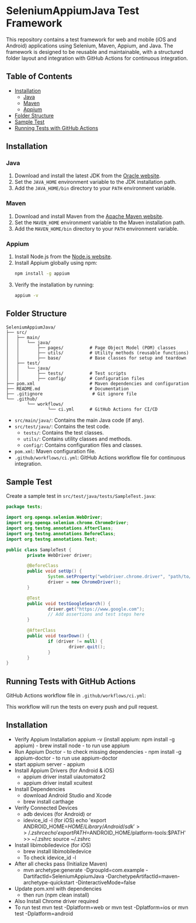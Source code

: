 # SeleniumAppiumJava Test Framework

This repository contains a test framework for web and mobile (iOS and Android) applications using Selenium, Maven, Appium, and Java. The framework is designed to be reusable and maintainable, with a structured folder layout and integration with GitHub Actions for continuous integration.

## Table of Contents
- [Installation](#installation)
    - [Java](#java)
    - [Maven](#maven)
    - [Appium](#appium)
- [Folder Structure](#folder-structure)
- [Sample Test](#sample-test)
- [Running Tests with GitHub Actions](#running-tests-with-github-actions)

## Installation

### Java
1. Download and install the latest JDK from the [Oracle website](https://www.oracle.com/java/technologies/javase-downloads.html).
2. Set the `JAVA_HOME` environment variable to the JDK installation path.
3. Add the `JAVA_HOME/bin` directory to your `PATH` environment variable.

### Maven
1. Download and install Maven from the [Apache Maven website](https://maven.apache.org/download.cgi).
2. Set the `MAVEN_HOME` environment variable to the Maven installation path.
3. Add the `MAVEN_HOME/bin` directory to your `PATH` environment variable.

### Appium
1. Install Node.js from the [Node.js website](https://nodejs.org/).
2. Install Appium globally using npm:
     ```sh
     npm install -g appium
     ```
3. Verify the installation by running:
     ```sh
     appium -v
     ```

## Folder Structure
```
SeleniumAppiumJava/
├── src/
│   ├── main/
│   │   └── java/
│   │       ├── pages/          # Page Object Model (POM) classes
│   │       ├── utils/          # Utility methods (reusable functions)
│   │       ├── base/           # Base classes for setup and teardown
│   ├── test/
│   │   └── java/
│   │       ├── tests/          # Test scripts
│   │       ├── config/         # Configuration files
├── pom.xml                     # Maven dependencies and configuration
├── README.md                   # Documentation
├── .gitignore                   # Git ignore file
└── .github/
        └── workflows/
                └── ci.yml      # GitHub Actions for CI/CD
```

- `src/main/java/`: Contains the main Java code (if any).
- `src/test/java/`: Contains the test code.
    - `tests/`: Contains the test classes.
    - `utils/`: Contains utility classes and methods.
    - `config/`: Contains configuration files and classes.
- `pom.xml`: Maven configuration file.
- `.github/workflows/ci.yml`: GitHub Actions workflow file for continuous integration.

## Sample Test
Create a sample test in `src/test/java/tests/SampleTest.java`:
```java
package tests;

import org.openqa.selenium.WebDriver;
import org.openqa.selenium.chrome.ChromeDriver;
import org.testng.annotations.AfterClass;
import org.testng.annotations.BeforeClass;
import org.testng.annotations.Test;

public class SampleTest {
        private WebDriver driver;

        @BeforeClass
        public void setUp() {
                System.setProperty("webdriver.chrome.driver", "path/to/chromedriver");
                driver = new ChromeDriver();
        }

        @Test
        public void testGoogleSearch() {
                driver.get("https://www.google.com");
                // Add assertions and test steps here
        }

        @AfterClass
        public void tearDown() {
                if (driver != null) {
                        driver.quit();
                }
        }
}
```

## Running Tests with GitHub Actions
GitHub Actions workflow file in `.github/workflows/ci.yml`:

This workflow will run the tests on every push and pull request.

## Installation
- Verify Appium Installation appium -v (install appium:  npm install -g appium) - brew install node - to run use appium
- Run Appium Doctor - to check missing dependencies - npm install -g appium-doctor - to run use appium-doctor
- start appium server - appium
- Install Appium Drivers (for Android & iOS)
    - appium driver install uiautomator2
    - appium driver install xcuitest
- Install Dependencies 
    - download Android Studio and Xcode
    - brew install carthage
- Verify Connected Devices
    - adb devices (for Android) or
    - idevice_id -l (for iOS)
echo 'export ANDROID_HOME=$HOME/Library/Android/sdk' >> ~/.zshrc
echo 'export PATH=$ANDROID_HOME/platform-tools:$PATH' >> ~/.zshrc
source ~/.zshrc
- Install libimobiledevice (for iOS)
    - brew install libimobiledevice
    - To check idevice_id -l
- After all checks pass (Initialize Maven)
    - mvn archetype:generate -DgroupId=com.example -DartifactId=SeleniumAppiumJava -DarchetypeArtifactId=maven-archetype-quickstart -DinteractiveMode=false
- Update pom.xml with dependencies
    - then run (npm clean install)
- Also Install Chrome driver required
- To run test mvn test -Dplatform=web or mvn test -Dplatform=ios or mvn test -Dplatform=android


